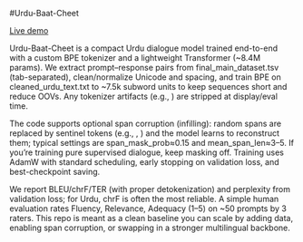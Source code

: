 #Urdu-Baat-Cheet

[Live demo](https://urdu-baat-cheet.streamlit.app/)

Urdu-Baat-Cheet is a compact Urdu dialogue model trained end-to-end with a custom BPE tokenizer and a lightweight Transformer (~8.4M params). We extract prompt–response pairs from final_main_dataset.tsv (tab-separated), clean/normalize Unicode and spacing, and train BPE on cleaned_urdu_text.txt to ~7.5k subword units to keep sequences short and reduce OOVs. Any tokenizer artifacts (e.g., </w>) are stripped at display/eval time.

The code supports optional span corruption (infilling): random spans are replaced by sentinel tokens (e.g., <SENT0>, <SENT1>) and the model learns to reconstruct them; typical settings are span_mask_prob≈0.15 and mean_span_len≈3–5. If you’re training pure supervised dialogue, keep masking off. Training uses AdamW with standard scheduling, early stopping on validation loss, and best-checkpoint saving.

We report BLEU/chrF/TER (with proper detokenization) and perplexity from validation loss; for Urdu, chrF is often the most reliable. A simple human evaluation rates Fluency, Relevance, Adequacy (1–5) on ~50 prompts by 3 raters. This repo is meant as a clean baseline you can scale by adding data, enabling span corruption, or swapping in a stronger multilingual backbone.

